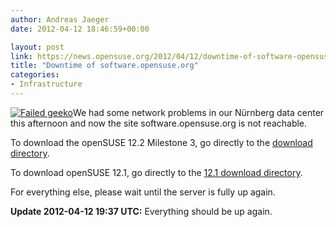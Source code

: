 ```yaml
---
author: Andreas Jaeger
date: 2012-04-12 18:46:59+00:00

layout: post
link: https://news.opensuse.org/2012/04/12/downtime-of-software-opensuse-org/
title: "Downtime of software.opensuse.org"
categories:
- Infrastructure
---
```

[![Failed geeko](http://en.opensuse.org/images/4/43/Failgeeko.png)](http://en.opensuse.org/openSUSE:Downtime)We had some network problems in our Nürnberg data center this afternoon and now the site software.opensuse.org is not reachable.

To download the openSUSE 12.2 Milestone 3, go directly to the [download directory](http://download.opensuse.org/distribution/12.2-Milestone3/iso/).

To download openSUSE 12.1, go directly to the [12.1 download directory](http://download.opensuse.org/distribution/12.1/).

For everything else, please wait until the server is fully up again.

**Update 2012-04-12 19:37 UTC:** Everything should be up again.		

